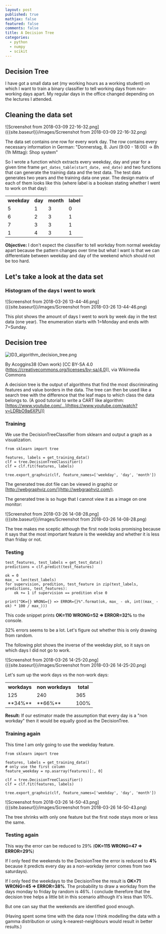 ```yaml
---
layout: post
published: true
mathjax: false
featured: false
comments: false
title: A Decision Tree
categories:
  - python
  - numpy
  - scikit
---
```

## Decision Tree

I have got a small data set (my working hours as a working student) on which I want to train a binary classifier to tell working days from non-working days apart. My regular days in the office changed depending on the lectures I attended.

## Cleaning the data set

![Screenshot from 2018-03-09 22-16-32.png]({{site.baseurl}}/images/Screenshot from 2018-03-09 22-16-32.png)

The data set contains one row for every work day. The row contains every necessary information in German: 
"Donnerstag, 8. Juni (9:00 - 18:00) -> 8h (1h Mittag): Shop system"

So I wrote a function which extracts every weekday, day and year for a given time frame `get_dates_table(start_date, end_date)` and two functions that can generate the training data and the test data. The test data generates two years and the training data one year. The design matrix of each of them looks like this (where label is a boolean stating whether I went to work on that day):

<table align="center">
  <tr>
    <th>weekday</th>
    <th>day</th>
    <th>month</th>
    <th>label</th>
  </tr>
  <tr>
    <td>5</td>
    <td>1</td>
    <td>3</td>
    <td>0</td>
  </tr>
  <tr>
    <td>6</td>
    <td>2</td>
    <td>3</td>
    <td>1</td>
  </tr>
  <tr>
    <td>7</td>
    <td>3</td>
    <td>3</td>
    <td>1</td>
  </tr>
  <tr>
    <td>1</td>
    <td>4</td>
    <td>3</td>
    <td>1</td>
  </tr>
</table>



**Objective:** I don't expect the classifier to tell workday from normal weekday apart because the pattern changes over time but what I want is that we can differentiate between weekday and day of the weekend which should not be too hard.

## Let's take a look at the data set

### Histogram of the days I went to work

![Screenshot from 2018-03-26 13-44-46.png]({{site.baseurl}}/images/Screenshot from 2018-03-26 13-44-46.png)

This plot shows the amount of days I went to work by week day in the test data (one year). The enumeration starts with 1=Monday and ends with 7=Sunday.

## Decision tree

![ID3_algorithm_decision_tree.png]({{site.baseurl}}/images/ID3_algorithm_decision_tree.png)

By Acoggins38 (Own work) [CC BY-SA 4.0 (https://creativecommons.org/licenses/by-sa/4.0)], via Wikimedia Commons

A decision tree is the output of algorithms that find the most discriminating features and value borders in the data. The tree can then be used like a search tree with the difference that the leaf maps to which class the data belongs to.
(A good tutorial to write a CART like algorithm: [https://www.youtube.com/...](https://www.youtube.com/watch?v=LDRbO9a6XPU))

### Training

We use the DecisionTreeClassifier from sklearn and output a graph as a visualization.

```
from sklearn import tree

features, labels = get_training_data()
clf = tree.DecisionTreeClassifier()
clf = clf.fit(features, labels)

tree.export_graphviz(clf, feature_names=['weekday', 'day', 'month'])
```

The generated tree.dot file can be viewed in graphiz or [http://webgraphviz.com/](http://webgraphviz.com/).

The generated tree is so huge that I cannot view it as a image on one monitor:

![Screenshot from 2018-03-26 14-08-28.png]({{site.baseurl}}/images/Screenshot from 2018-03-26 14-08-28.png)

The tree makes me sceptic although the first node looks promising because it says that the most important feature is the weekday and whether it is less than friday or not.

### Testing

```
test_features, test_labels = get_test_data()
predictions = clf.predict(test_features)

ok = 0
max_ = len(test_labels)
for supervision, predition, test_feature in zip(test_labels, predictions, test_features):
    ok += 1 if supervision == predition else 0

print("OK={} WRONG={} => ERROR={}%".format(ok, max_ - ok, int((max_ - ok) * 100 / max_)))  
```

This code snippet prints **OK=110 WRONG=52 => ERROR=32%** to the console.

32% errors seems to be a lot. Let's figure out whether this is only drawing from random.

The following plot shows the inverse of the weekday plot, so it says on which days I did not go to work.

![Screenshot from 2018-03-26 14-25-20.png]({{site.baseurl}}/images/Screenshot from 2018-03-26 14-25-20.png)

Let's sum up the work days vs the non-work days:

<table align="center"><tr><th>workdays</th><th>non workdays</th><th>total</th></tr><tr><td>125</td><td>240</td><td>365</td></tr><tr><td>**34%**</td><td>**66%**</td><td>100%</td></tr></table>

**Result:** If our estimator made the assumption that every day is a "non workday" then it would be equally good as the DecisionTree.

### Training again

This time I am only going to use the weekday feature.

```
from sklearn import tree

features, labels = get_training_data()
# only use the first column
feature_weekday = np.asarray(features)[:, 0]

clf = tree.DecisionTreeClassifier()
clf = clf.fit(features, labels)

tree.export_graphviz(clf, feature_names=['weekday', 'day', 'month'])
```

![Screenshot from 2018-03-26 14-50-43.png]({{site.baseurl}}/images/Screenshot from 2018-03-26 14-50-43.png)

The tree shrinks with only one feature but the first node stays more or less the same.

### Testing again

This way the error can be reduced to 29% (**OK=115 WRONG=47 => ERROR=29%**)

If I only feed the weekends to the DecisionTree the error is reduced to **4%** because it predicts every day as a non-workday (error comes from two saturdays).

If I only feed the weekdays to the DecisionTree the result is **OK=71 WRONG=45 => ERROR=38%**.
The probability to draw a workday from the days monday to friday by random is 46%. I conclude therefore that the decision tree helps a little bit in this scenario although it's less than 10%.

But one can say that the weekends are identified good enough.

(Having spent some time with the data now I think modelling the data with a gamma distribution or using k-nearest-neighbours would result in better results.)









